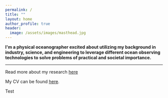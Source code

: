 ```yaml
---
permalink: /
title: ""
layout: home
author_profile: true
header:
  image: /assets/images/masthead.jpg
---
```


**I'm a physical oceanographer excited about utilizing my background in industry, science, and engineering to leverage different ocean observing technologies to solve problems of practical and societal importance.**

---

Read more about my research [here](https://joegradone.com/research/)

My CV can be found [here](https://joegradone.com/assets/JGradone_CV.pdf).

Test
